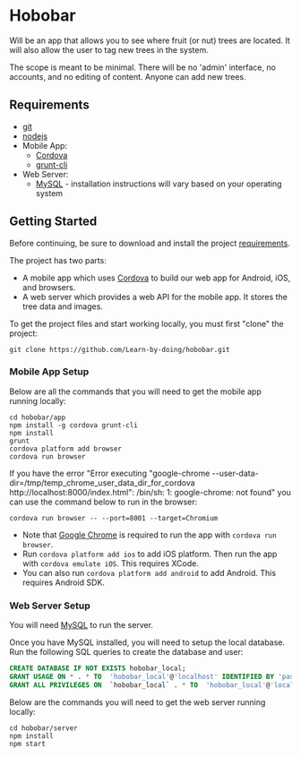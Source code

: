 # Hobobar

Will be an app that allows you to see where fruit (or nut) trees are located. It will also allow the user to tag new trees in the system.

The scope is meant to be minimal. There will be no 'admin' interface, no accounts, and no editing of content. Anyone can add new trees.


## Requirements

* [git](https://git-scm.com/)
* [nodejs](https://nodejs.org/en/)
* Mobile App:
  * [Cordova](https://cordova.apache.org/)
  * [grunt-cli](https://gruntjs.com/getting-started)
* Web Server:
  * [MySQL](https://www.mysql.com/) - installation instructions will vary based on your operating system


## Getting Started 

Before continuing, be sure to download and install the project [requirements](#requirements).

The project has two parts:
* A mobile app which uses [Cordova](https://cordova.apache.org/) to build our web app for Android, iOS, and browsers.
* A web server which provides a web API for the mobile app. It stores the tree data and images.

To get the project files and start working locally, you must first "clone" the project:
```
git clone https://github.com/Learn-by-doing/hobobar.git
```

### Mobile App Setup

Below are all the commands that you will need to get the mobile app running locally:
```
cd hobobar/app
npm install -g cordova grunt-cli
npm install
grunt
cordova platform add browser
cordova run browser
```

If you have the error "Error executing "google-chrome --user-data-dir=/tmp/temp_chrome_user_data_dir_for_cordova http://localhost:8000/index.html": /bin/sh: 1: google-chrome: not found" you can use the command below to run in the browser:

```
cordova run browser -- --port=8001 --target=Chromium
```
* Note that [Google Chrome](https://www.google.com/chrome/) is required to run the app with `cordova run browser`.
* Run `cordova platform add ios` to add iOS platform. Then run the app with `cordova emulate iOS`. This requires XCode.
* You can also run `cordova platform add android` to add Android. This requires Android SDK.


### Web Server Setup

You will need [MySQL](https://www.mysql.com/) to run the server.

Once you have MySQL installed, you will need to setup the local database. Run the following SQL queries to create the database and user:
```sql
CREATE DATABASE IF NOT EXISTS hobobar_local;
GRANT USAGE ON * . * TO  'hobobar_local'@'localhost' IDENTIFIED BY 'password' WITH MAX_QUERIES_PER_HOUR 0 MAX_CONNECTIONS_PER_HOUR 0 MAX_UPDATES_PER_HOUR 0 MAX_USER_CONNECTIONS 0 ;
GRANT ALL PRIVILEGES ON  `hobobar_local` . * TO  'hobobar_local'@'localhost';
```

Below are the commands you will need to get the web server running locally:
```
cd hobobar/server
npm install
npm start
```
